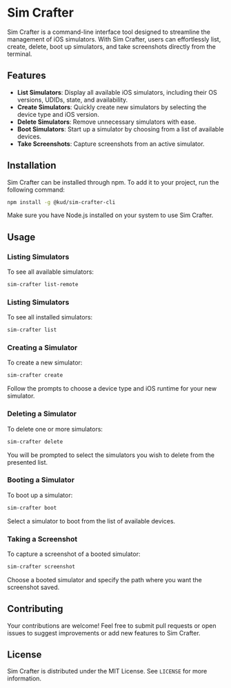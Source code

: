 # Sim Crafter

Sim Crafter is a command-line interface tool designed to streamline the management of iOS simulators. With Sim Crafter, users can effortlessly list, create, delete, boot up simulators, and take screenshots directly from the terminal.

## Features

- **List Simulators**: Display all available iOS simulators, including their OS versions, UDIDs, state, and availability.
- **Create Simulators**: Quickly create new simulators by selecting the device type and iOS version.
- **Delete Simulators**: Remove unnecessary simulators with ease.
- **Boot Simulators**: Start up a simulator by choosing from a list of available devices.
- **Take Screenshots**: Capture screenshots from an active simulator.

## Installation

Sim Crafter can be installed through npm. To add it to your project, run the following command:

```bash
npm install -g @kud/sim-crafter-cli
```

Make sure you have Node.js installed on your system to use Sim Crafter.

## Usage

### Listing Simulators

To see all available simulators:

```bash
sim-crafter list-remote
```

### Listing Simulators

To see all installed simulators:

```bash
sim-crafter list
```

### Creating a Simulator

To create a new simulator:

```bash
sim-crafter create
```

Follow the prompts to choose a device type and iOS runtime for your new simulator.

### Deleting a Simulator

To delete one or more simulators:

```bash
sim-crafter delete
```

You will be prompted to select the simulators you wish to delete from the presented list.

### Booting a Simulator

To boot up a simulator:

```bash
sim-crafter boot
```

Select a simulator to boot from the list of available devices.

### Taking a Screenshot

To capture a screenshot of a booted simulator:

```bash
sim-crafter screenshot
```

Choose a booted simulator and specify the path where you want the screenshot saved.

## Contributing

Your contributions are welcome! Feel free to submit pull requests or open issues to suggest improvements or add new features to Sim Crafter.

## License

Sim Crafter is distributed under the MIT License. See `LICENSE` for more information.
